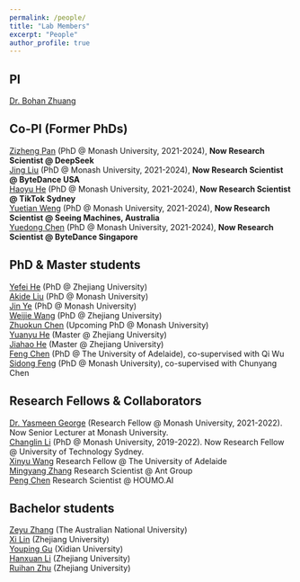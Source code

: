 ```yaml
---
permalink: /people/
title: "Lab Members"
excerpt: "People"
author_profile: true
---
```


## PI 
<a href="https://bohanzhuang.github.io/">Dr. Bohan Zhuang</a>

## Co-PI (Former PhDs)
<a href="https://zizhengpan.github.io/">Zizheng Pan</a> (PhD @ Monash University, 2021-2024), **Now Research Scientist @ DeepSeek** 
<br><a href="https://jing-liu.com/">Jing Liu</a> (PhD @ Monash University, 2021-2024), **Now Research Scientist @ ByteDance USA**
<br><a href="https://charles-haoyuhe.github.io/">Haoyu He</a> (PhD @ Monash University, 2021-2024), **Now Research Scientist @ TikTok Sydney** 
<br><a href="https://dblp.org/pid/319/7287.html">Yuetian Weng</a> (PhD @ Monash University, 2021-2024), **Now Research Scientist @ Seeing Machines, Australia**
<br><a href="https://donydchen.github.io/">Yuedong Chen</a> (PhD @ Monash University, 2021-2024), **Now Research Scientist @ ByteDance Singapore**


## PhD & Master students
<a href="http://hexy.tech/">Yefei He</a> (PhD @ Zhejiang University) 
<br><a href="https://github.com/AkideLiu">Akide Liu</a> (PhD @ Monash University)
<br><a href="https://scholar.google.com/citations?user=UFBrJOAAAAAJ&hl=en">Jin Ye</a>  (PhD @ Monash University)
<br><a href="https://lhmd.top/">Weijie Wang</a>  (PhD @ Zhejiang University)
<br><a href="https://openreview.net/profile?id=~Zhuokun_Chen1">Zhuokun Chen</a> (Upcoming PhD @ Monash University)
<br><a href="">Yuanyu He</a> (Master @ Zhejiang University)
<br><a href="">Jiahao He</a> (Master @ Zhejiang University)
<br><a href="https://github.com/Chenfeng1271">Feng Chen</a> (PhD @ The University of Adelaide), co-supervised with Qi Wu
<br><a href="https://sidongfeng.github.io/">Sidong Feng</a> (PhD @ Monash University), co-supervised with Chunyang Chen


## Research Fellows & Collaborators 
<a href="https://scholar.google.com/citations?user=URHQRGwAAAAJ&hl=en">Dr. Yasmeen George</a> (Research Fellow @ Monash University, 2021-2022). Now Senior Lecturer at Monash University. 
<br><a href="https://scholar.google.com/citations?user=RLAgwBkAAAAJ&hl=en">Changlin Li</a>  (PhD @ Monash University, 2019-2022). Now Research Fellow @ University of Technology Sydney. 
<br><a href="https://openreview.net/profile?id=~Xinyu_Wang2">Xinyu Wang</a> Research Fellow @ The University of Adelaide
<br><a href="https://openreview.net/profile?id=~Mingyang_Zhang3">Mingyang Zhang</a> Research Scientist @ Ant Group
<br><a href="https://scholar.google.com/citations?user=Hoh9p_kAAAAJ&hl=en">Peng Chen</a>  Research Scientist @ HOUMO.AI


## Bachelor students
<a href="https://steve-zeyu-zhang.github.io/">Zeyu Zhang</a> (The Australian National University)
<br><a href="">Xi Lin</a>  (Zhejiang University)
<br><a href="">Youping Gu</a>  (Xidian University)
<br><a href="https://github.com/lhxcs">Hanxuan Li</a> (Zhejiang University)
<br><a href="">Ruihan Zhu</a> (Zhejiang University)


